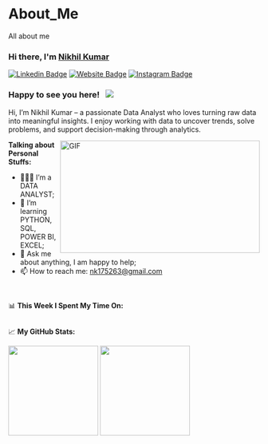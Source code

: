 # About_Me
All about me

### Hi there, I'm <a href="https://nikhil-kumar-data-analys-lxfj6lu.gamma.site/" target="_blank">Nikhil Kumar</a> 

[![Linkedin Badge](https://img.shields.io/badge/-LinkedIn-0e76a8?style=flat-square&logo=Linkedin&logoColor=white)](https://www.linkedin.com/in/imnikhilkumar/)
[![Website Badge](https://img.shields.io/badge/Website-3b5998?style=flat-square&logo=google-chrome&logoColor=white)](https://nikhil-kumar-data-analys-lxfj6lu.gamma.site/)
[![Instagram Badge](https://img.shields.io/badge/-Instagram-e4405f?style=flat-square&logo=Instagram&logoColor=white)](https://www.instagram.com/_nikki_214__/?hl=en)



### Happy to see you here! &nbsp; ![](https://visitor-badge.glitch.me/badge?page_id=saddamskst.saddamskst)

Hi, I’m Nikhil Kumar – a passionate Data Analyst who loves turning raw data into meaningful insights.
I enjoy working with data to uncover trends, solve problems, and support decision-making through analytics.

<img align="right" alt="GIF" src="https://github.com/nikhil21418/nikhil21418/blob/735f99668aa10c2161d3794c36662548523c6609/White%20and%20Brown%20India%20National%20Parks%20Travel%20Youtube%20Thumbnail.png" width="400" height="225" />
  

**Talking about Personal Stuffs:**

- 👨🏻‍💻 I’m a DATA ANALYST;
- 🚀 I’m learning PYTHON, SQL, POWER BI, EXCEL;
- 💬 Ask me about anything, I am happy to help;
- 📫 How to reach me: nk175263@gmail.com


</br>

📊 **This Week I Spent My Time On:**
<!--START_SECTION:waka-->
```text

```
<!--END_SECTION:waka-->


📈 **My GitHub Stats:**

<p>
  <img height="180em" src="https://github-readme-stats.vercel.app/api?username=nikhil21418&show_icons=true&hide_border=true&&count_private=true&include_all_commits=true" />
  <img height="180em" src="https://github-readme-stats.vercel.app/api/top-langs/?username=nikhil21418&exclude_repo=KNN-Image-Classification&show_icons=true&hide_border=true&layout=compact&langs_count=8"/>
</p>

